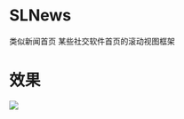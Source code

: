 # SLNews
类似新闻首页 某些社交软件首页的滚动视图框架

# 效果
![](http://ww1.sinaimg.cn/large/987b958agw1f8m7c1c7m6g20a80hpjv1.gif)